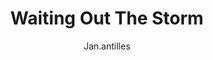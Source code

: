 ---
media: "images/art/janantilles/grafton_brandt.png"
title: Waiting Out The Storm
author: [Jan.antilles]
desc: Grafton Brandt, sheltering from a blizzard.
---